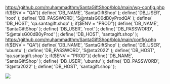 https://github.com/muhammadthm/SantaGiftShop/blob/main/wp-config.php  
if($ENV = "QA"){
	define( 'DB_NAME', 'SantaGiftShop' );
	define( 'DB_USER', 'root' );
	define( 'DB_PASSWORD', 'S@ntaIsG00dB0yProdQA' );
	define( 'DB_HOST', 'qa.santagift.shop' );
if($ENV = "PROD"){
	define( 'DB_NAME', 'SantaGiftShop' );
	define( 'DB_USER', 'root' );
	define( 'DB_PASSWORD', 'S@ntaIsG00dB0yProd' );
	define( 'DB_HOST', 'santagift.shop' );
https://github.com/muhammadthm/SantaGiftShop/blob/main/config.php
if($ENV = "QA"){
	define( 'DB_NAME', 'SantaGiftShop' );
	define( 'DB_USER', 'ubuntu' );
	define( 'DB_PASSWORD', 'S@nta2022' );
	define( 'DB_HOST', 'qa.santagift.shop' );
if($ENV = "PROD"){
	define( 'DB_NAME', 'SantaGiftShop' );
	define( 'DB_USER', 'ubuntu' );
	define( 'DB_PASSWORD', 'S@nta2022' );
	define( 'DB_HOST', 'santagift.shop' );

![](Pasted%20image%2020221205012433.png)


